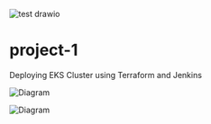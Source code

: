 ![test drawio](https://github.com/fuyyzet/project-1/assets/116317525/0c9df079-43d2-4b68-a145-8b06a4bcf3a6)
# project-1

Deploying EKS Cluster using Terraform and Jenkins

![Diagram](https://raw.githubusercontent.com/fuyyzet/project-1/main/EKS/Untitled%20Diagram.drawio)

![Diagram](http://jgraph.github.io/drawio-github/diagram.png)

